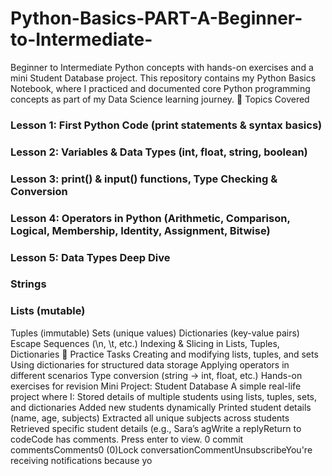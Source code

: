 # Python-Basics-PART-A-Beginner-to-Intermediate-
Beginner to Intermediate Python concepts with hands-on exercises and a mini Student Database project.
This repository contains my Python Basics Notebook, where I practiced and documented core Python programming concepts as part of my Data Science learning journey.
📘 Topics Covered
### Lesson 1: First Python Code (print statements & syntax basics)
### Lesson 2: Variables & Data Types (int, float, string, boolean)
### Lesson 3: print() & input() functions, Type Checking & Conversion
### Lesson 4: Operators in Python (Arithmetic, Comparison, Logical, Membership, Identity, Assignment, Bitwise)
### Lesson 5: Data Types Deep Dive
### Strings
### Lists (mutable)
Tuples (immutable)
Sets (unique values)
Dictionaries (key-value pairs)
Escape Sequences (\n, \t, etc.)
Indexing & Slicing in Lists, Tuples, Dictionaries
📝 Practice Tasks
Creating and modifying lists, tuples, and sets
Using dictionaries for structured data storage
Applying operators in different scenarios
Type conversion (string → int, float, etc.)
Hands-on exercises for revision
Mini Project: Student Database
A simple real-life project where I:
Stored details of multiple students using lists, tuples, sets, and dictionaries
Added new students dynamically
Printed student details (name, age, subjects)
Extracted all unique subjects across students
Retrieved specific student details (e.g., Sara’s agWrite a replyReturn to codeCode has comments. Press enter to view.
0 commit commentsComments0 (0)Lock conversationCommentUnsubscribeYou're receiving notifications because yo
